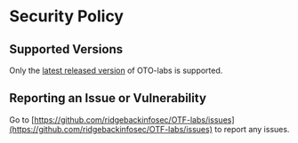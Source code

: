 # Security Policy

## Supported Versions

Only the [latest released version](https://github.com/ridgebackinfosec/OTF-labs/releases) of OTO-labs is supported.

## Reporting an Issue or Vulnerability

Go to [https://github.com/ridgebackinfosec/OTF-labs/issues](https://github.com/ridgebackinfosec/OTF-labs/issues) to report any issues.
